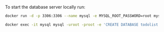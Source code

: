 To start the database server locally run: 

```bash
docker run -d -p 3306:3306 --name mysql -e MYSQL_ROOT_PASSWORD=root mysql
```
```bash
docker exec -it mysql mysql -uroot -proot -e 'CREATE DATABASE todolist'
```
